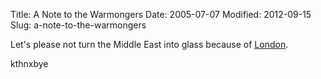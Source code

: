 Title: A Note to the Warmongers
Date: 2005-07-07
Modified: 2012-09-15
Slug: a-note-to-the-warmongers

Let's please not turn the Middle East into glass because of <a href="http://en.wikinews.org/wiki/Coordinated_terrorist_attack_in_London" >London</a>.

kthnxbye
